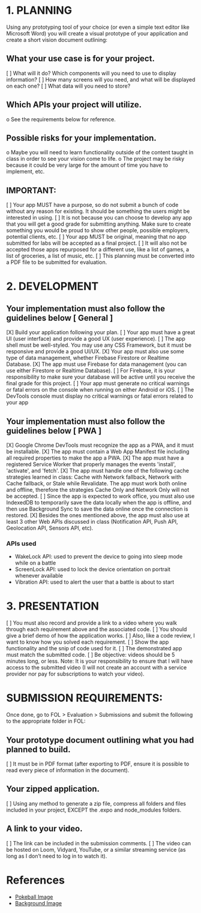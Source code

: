 # 1. PLANNING
Using any prototyping tool of your choice (or even a simple text editor like Microsoft Word) you will create a visual prototype of your application and create a short vision document outlining:

## What your use case is for your project.
[ ] What will it do? Which components will you need to use to display information? 
[ ] How many screens will you need, and what will be displayed on each one? 
[ ] What data will you need to store?

## Which APIs your project will utilize.
o See the requirements below for reference.

## Possible risks for your implementation.
o Maybe you will need to learn functionality outside of the content taught in class in order to see your vision come to life.
o The project may be risky because it could be very large for the amount of time you have to implement, etc.

## IMPORTANT:
[ ] Your app MUST have a purpose, so do not submit a bunch of code without any reason for existing. It should be something the users might be interested in using.
[ ] It is not because you can choose to develop any app that you will get a good grade for submitting anything. Make sure to create something you would be proud to show other people, possible employers, potential clients, etc.
[ ] Your app MUST be original, meaning that no app submitted for labs will be accepted as a final project.
[ ] It will also not be accepted those apps repurposed for a different use, like a list of games, a list of groceries, a list of music, etc.
[ ] This planning must be converted into a PDF file to be submitted for evaluation.

# 2. DEVELOPMENT

## Your implementation must also follow the guidelines below [ General ]
[X] Build your application following your plan. 
[ ] Your app must have a great UI (user interface) and provide a good UX (user experience). 
[ ] The app shell must be well-styled. You may use any CSS Framework, but it must be responsive and provide a good UI/UX.
[X] Your app must also use some type of data management, whether Firebase Firestore or Realtime Database.
[X] The app must use Firebase for data management (you can use either Firestore or Realtime Database).
[ ] For Firebase, it is your responsibility to make sure your database will be active until you receive the final grade for this project.
[ ] Your app must generate no critical warnings or fatal errors on the console when running on either Android or iOS.
[ ] The DevTools console must display no critical warnings or fatal errors related to your app

## Your implementation must also follow the guidelines below [ PWA ]
[X] Google Chrome DevTools must recognize the app as a PWA, and it must be installable.
[X] The app must contain a Web App Manifest file including all required properties to make the app a PWA.
[X] The app must have a registered Service Worker that properly manages the events 'install', 'activate', and 'fetch'.
[X] The app must handle one of the following cache strategies learned in class:
Cache with Network fallback, Network with Cache fallback, or Stale while Revalidate. The app must work both online and offline, therefore the strategies Cache Only and Network Only will not be accepted.
[ ] Since the app is expected to work office, you must also use IndexedDB to temporarily save the data locally when the app is offline, and then use Background Sync to save the data online once the connection is restored.
[X] Besides the ones mentioned above, the app must also use at least 3 other Web APIs discussed in class (Notification API, Push API, Geolocation API, Sensors API, etc).
### APIs used
- WakeLock API: used to prevent the device to going into sleep mode while on a battle
- ScreenLock API: used to lock the device orientation on portrait whenever available
- Vibration API: used to alert the user that a battle is about to start

# 3. PRESENTATION
[ ] You must also record and provide a link to a video where you walk through each requirement above and the associated code.
[ ] You should give a brief demo of how the application works.
[ ] Also, like a code review, I want to know how you solved each requirement.
[ ] Show the app functionality and the snip of code used for it.
[ ] The demonstrated app must match the submitted code.
[ ] Be objective: videos should be 5 minutes long, or less.
Note: It is your responsibility to ensure that I will have access to the submitted video (I will not create an account with a service provider nor pay for subscriptions to watch your video). 

# SUBMISSION REQUIREMENTS:
Once done, go to FOL > Evaluation > Submissions and submit the following to the appropriate folder in FOL:
## Your prototype document outlining what you had planned to build.
[ ] It must be in PDF format (after exporting to PDF, ensure it is possible to read every piece of information in the document).
## Your zipped application.
[ ] Using any method to generate a zip file, compress all folders and files included in your project, EXCEPT the .expo and node_modules folders.
## A link to your video.
[ ] The link can be included in the submission comments.
[ ] The video can be hosted on Loom, Vidyard, YouTube, or a similar streaming service (as long as I don’t need to log in to watch it).

# References
- [Pokeball Image](https://images-wixmp-ed30a86b8c4ca887773594c2.wixmp.com/f/48eb14dd-bc7c-47ba-9037-82d4b8a6f538/d97pw99-9b5981ae-4dae-4ec1-ad83-4181eb096981.png?token=eyJ0eXAiOiJKV1QiLCJhbGciOiJIUzI1NiJ9.eyJzdWIiOiJ1cm46YXBwOjdlMGQxODg5ODIyNjQzNzNhNWYwZDQxNWVhMGQyNmUwIiwiaXNzIjoidXJuOmFwcDo3ZTBkMTg4OTgyMjY0MzczYTVmMGQ0MTVlYTBkMjZlMCIsIm9iaiI6W1t7InBhdGgiOiJcL2ZcLzQ4ZWIxNGRkLWJjN2MtNDdiYS05MDM3LTgyZDRiOGE2ZjUzOFwvZDk3cHc5OS05YjU5ODFhZS00ZGFlLTRlYzEtYWQ4My00MTgxZWIwOTY5ODEucG5nIn1dXSwiYXVkIjpbInVybjpzZXJ2aWNlOmZpbGUuZG93bmxvYWQiXX0.io74c8X6YF20R_KA1AUuq7IiNxbbKwp1Yw3LzXRua6Y)
- [Background Image](https://fiverr-res.cloudinary.com/images/t_main1,q_auto,f_auto,q_auto,f_auto/v1/attachments/delivery/asset/0032398f86ea753194c5eeba97eccda2-1627249600/ExportBackgroundnomoveclound/draw-a-pixel-pokemon-battle-background.gif)